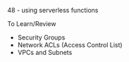 48 - using serverless functions

To Learn/Review
- Security Groups
- Network ACLs (Access Control List)
- VPCs and Subnets
